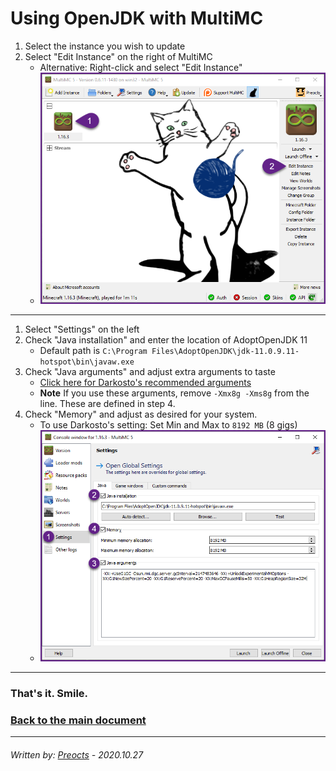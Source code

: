 # Using OpenJDK with MultiMC

1. Select the instance you wish to update
2. Select "Edit Instance" on the right of MultiMC
   - Alternative: Right-click and select "Edit Instance"
   - ![multimc01.png](/images/multimc01.png)

---

1. Select "Settings" on the left
2. Check "Java installation" and enter the location of AdoptOpenJDK 11
   - Default path is `C:\Program Files\AdoptOpenJDK\jdk-11.0.9.11-hotspot\bin\javaw.exe`
3. Check "Java arguments" and adjust extra arguments to taste
   - [Click here for Darkosto's recommended arguments](https://pastebin.com/hWWUGGHQ)
   - **Note** If you use these arguments, remove `-Xmx8g -Xms8g` from the line. These are defined in step 4.
4. Check "Memory" and adjust as desired for your system.
   - To use Darkosto's setting: Set Min and Max to `8192 MB` (8 gigs)
   - ![multimc02.png](/images/multimc02.png)

---

### That's it. Smile.

### [Back to the main document](README.md)

---

###### *Written by: [Preocts](https://github.com/Preocts) - 2020.10.27*